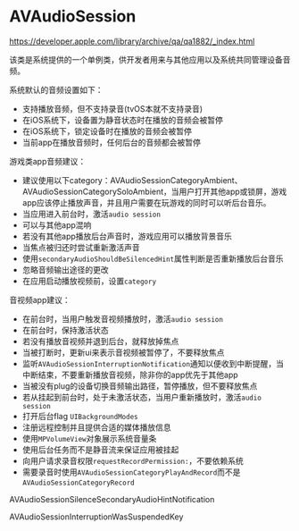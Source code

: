 # AVAudioSession

https://developer.apple.com/library/archive/qa/qa1882/_index.html

该类是系统提供的一个单例类，供开发者用来与其他应用以及系统共同管理设备音频。

系统默认的音频设置如下：

* 支持播放音频，但不支持录音(tvOS本就不支持录音)
* 在iOS系统下，设备置为静音状态时在播放的音频会被暂停
* 在iOS系统下，锁定设备时在播放的音频会被暂停
* 当前app在播放音频时，任何后台的音频都会被暂停

游戏类app音频建议：

* 建议使用以下category：AVAudioSessionCategoryAmbient、AVAudioSessionCategorySoloAmbient，当用户打开其他app或锁屏，游戏app应该停止播放声音，并且用户需要在玩游戏的同时可以听后台音乐。
* 当应用进入前台时，激活`audio session`
* 可以与其他app混响
* 若没有其他app播放后台声音时，游戏应用可以播放背景音乐
* 当焦点被归还时尝试重新激活声音
* 使用`secondaryAudioShouldBeSilencedHint`属性判断是否重新播放后台音乐
* 忽略音频输出途径的更改
* 在应用启动播放视频前，设置`category`

音视频app建议：

* 在前台时，当用户触发音视频播放时，激活`audio session`
* 在前台时，保持激活状态
* 若没有播放音视频并退到后台，就释放掉焦点
* 当被打断时，更新ui来表示音视频被暂停了，不要释放焦点
* 监听`AVAudioSessionInterruptionNotification`通知以便收到中断提醒，当中断结束，不要重新播放音视频，除非你的app优先于其他app
* 当被没有plug的设备切换音频输出路径，暂停播放，但不要释放焦点
* 若从挂起到前台时，处于未激活状态，当用户重新播放时，激活`audio session`
* 打开后台flag `UIBackgroundModes`
* 注册远程控制并且提供合适的媒体播放信息
* 使用`MPVolumeView`对象展示系统音量条
* 使用后台任务而不是静音流来保证应用被挂起
* 向用户请求录音权限`requestRecordPermission:`，不要依赖系统
* 需要录音时使用`AVAudioSessionCategoryPlayAndRecord`而不是`AVAudioSessionCategoryRecord`

AVAudioSessionSilenceSecondaryAudioHintNotification

AVAudioSessionInterruptionWasSuspendedKey


